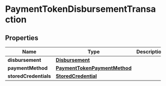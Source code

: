 
# PaymentTokenDisbursementTransaction

## Properties
Name | Type | Description | Notes
------------ | ------------- | ------------- | -------------
**disbursement** | [**Disbursement**](Disbursement.md) |  | 
**paymentMethod** | [**PaymentTokenPaymentMethod**](PaymentTokenPaymentMethod.md) |  | 
**storedCredentials** | [**StoredCredential**](StoredCredential.md) |  |  [optional]



